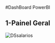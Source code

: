 #DashBoard PowerBI

## 1-Painel Geral
![DSsalarios](https://github.com/user-attachments/assets/b8fa5a93-3631-4e9a-a3bf-30c1df288322)
